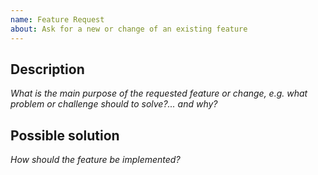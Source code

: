 ```yaml
---
name: Feature Request
about: Ask for a new or change of an existing feature
---
```


## Description

_What is the main purpose of the requested feature or change, e.g. what problem or challenge should to solve?... and why?_

## Possible solution

_How should the feature be implemented?_
